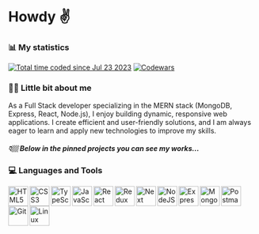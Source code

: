 # Howdy ✌️

### 📊 My statistics
<a href="https://wakatime.com/@dbab2cf8-0b11-4d10-92dd-172059f5b7e0" target="_blank" rel="noopener noreferrer"><img src="https://wakatime.com/badge/user/dbab2cf8-0b11-4d10-92dd-172059f5b7e0.svg" alt="Total time coded since Jul 23 2023" /></a>
<a href="https://www.codewars.com/users/Hudz-Roman/" target="_blank" rel="noopener noreferrer"><img src="https://www.codewars.com/users/Hudz-Roman/badges/small" alt="Codewars"></a>

### 🤏🏼 Little bit about me
<p>As a Full Stack developer specializing in the MERN stack (MongoDB, Express, React, Node.js), I enjoy building dynamic, responsive web applications. I create efficient and user-friendly solutions, and I am always eager to learn and apply new technologies to improve my skills.</p>

##### 👇🏼 Below in the pinned projects you can see my works...

### 💻 Languages and Tools

<img align="left" alt="HTML5" width="40px" src="https://cdn.jsdelivr.net/gh/devicons/devicon/icons/html5/html5-plain.svg" />

<img align="left" alt="CSS3" width="40px" src="https://cdn.jsdelivr.net/gh/devicons/devicon/icons/css3/css3-plain.svg"  />

<img align="left" alt="TypeScript" width="40px" src="https://cdn.jsdelivr.net/gh/devicons/devicon@latest/icons/typescript/typescript-original.svg"/>

<img align="left" alt="JavaScript" width="40px" src="https://cdn.jsdelivr.net/gh/devicons/devicon/icons/javascript/javascript-plain.svg"/>

<img align="left" alt="React" width="40px" src="https://cdn.jsdelivr.net/gh/devicons/devicon/icons/react/react-original.svg" />

<img align="left" alt="Redux" width="40px" src="https://cdn.jsdelivr.net/gh/devicons/devicon@latest/icons/redux/redux-original.svg" />

<img  align="left" alt="Next" width="40px" src="https://cdn.jsdelivr.net/gh/devicons/devicon@latest/icons/nextjs/nextjs-original.svg" />

<img align="left" alt="NodeJS" width="40px" src="https://cdn.jsdelivr.net/gh/devicons/devicon@latest/icons/nodejs/nodejs-plain-wordmark.svg" />

<img align="left" alt="Express" width="40px" src="https://cdn.jsdelivr.net/gh/devicons/devicon@latest/icons/express/express-original.svg" />

<img align="left" alt="MongoDB" width="40px" src="https://cdn.jsdelivr.net/gh/devicons/devicon@latest/icons/mongodb/mongodb-plain-wordmark.svg" />

<img align="left" alt="Postman" width="40px" src="https://cdn.jsdelivr.net/gh/devicons/devicon@latest/icons/postman/postman-original.svg" />

<img align="left" alt="Git" width="40px" src="https://cdn.jsdelivr.net/gh/devicons/devicon@latest/icons/git/git-plain-wordmark.svg" />

<img align="left" alt="Linux" width="40px" src="https://cdn.jsdelivr.net/gh/devicons/devicon/icons/linux/linux-original.svg" />
